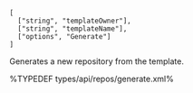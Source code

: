```## async generate => Repository
[
  ["string", "templateOwner"],
  ["string", "templateName"],
  ["options", "Generate"]
]
```

Generates a new repository from the template.

%TYPEDEF types/api/repos/generate.xml%